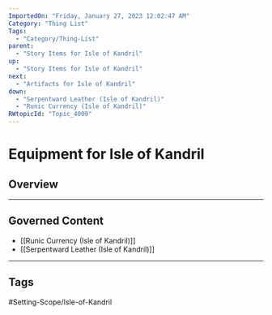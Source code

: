 ```yaml
---
ImportedOn: "Friday, January 27, 2023 12:02:47 AM"
Category: "Thing List"
Tags:
  - "Category/Thing-List"
parent:
  - "Story Items for Isle of Kandril"
up:
  - "Story Items for Isle of Kandril"
next:
  - "Artifacts for Isle of Kandril"
down:
  - "Serpentward Leather (Isle of Kandril)"
  - "Runic Currency (Isle of Kandril)"
RWtopicId: "Topic_4009"
---
```

# Equipment for Isle of Kandril
## Overview
---
## Governed Content
- [[Runic Currency (Isle of Kandril)]]
- [[Serpentward Leather (Isle of Kandril)]]


---
## Tags
#Setting-Scope/Isle-of-Kandril

